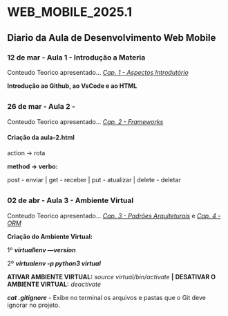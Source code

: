 # WEB_MOBILE_2025.1
## **Diario da Aula de Desenvolvimento Web Mobile**

### **12 de mar - Aula 1 - Introdução a Materia**

Conteudo Teorico apresentado...
*[Cap. 1 - Aspectos Introdutório](https://www.notion.so/Cap-1-Aspectos-Introdut-rio-1b4ff6c3908a80d0b87dfa3a0640f179?pvs=25)*

**Introdução ao Github, ao VsCode e ao HTML**
##
### **26 de mar - Aula 2 -**

Conteudo Teorico apresentado...
*[Cap. 2 - Frameworks](https://www.notion.so/Cap-2-Frameworks-1c2ff6c3908a80e09d83fc6ea4a625c8?pvs=21)*

#### Criação da aula-2.html

action -> rota

**method -> verbo:**

post - enviar | get  - receber | put  - atualizar | delete - deletar
##
### **02 de abr - Aula 3 - Ambiente Virtual**

Conteudo Teorico apresentado... *[Cap. 3 - Padrões Arquiteturais](https://www.notion.so/Cap-3-Padr-es-Arquiteturais-1c9ff6c3908a80a3b3dbed50d7400903?pvs=25)* e *[Cap. 4 - ORM](https://www.notion.so/Cap-4-ORM-1c9ff6c3908a80dbaddac08ebe1ac360?pvs=25)*

**Criação do Ambiente Virtual:**

1º  ***virtuallenv —version***


2º  ***virtualenv -p python3 virtual***

**ATIVAR AMBIENTE VIRTUAL:** *source virtual/bin/activate*
**|**
**DESATIVAR O AMBIENTE VIRTUAL:** *deactivate* 

***cat .gitignore*** -  Exibe no terminal os arquivos e pastas que o Git deve ignorar no projeto.








